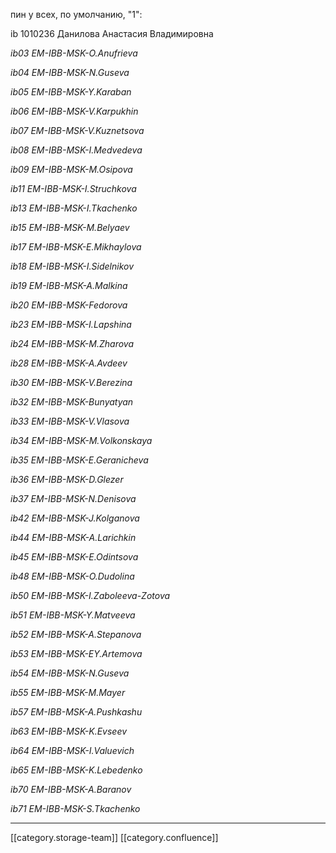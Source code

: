 пин у всех, по умолчанию, "1":



ib 1010236 Данилова Анастасия Владимировна

 _ib03 EM-IBB-MSK-O.Anufrieva_ 

 _ib04 EM-IBB-MSK-N.Guseva_ 

 _ib05 EM-IBB-MSK-Y.Karaban_ 

 _ib06 EM-IBB-MSK-V.Karpukhin_ 

 _ib07 EM-IBB-MSK-V.Kuznetsova_ 

 _ib08 EM-IBB-MSK-I.Medvedeva_ 

 _ib09 EM-IBB-MSK-M.Osipova_ 

 _ib11 EM-IBB-MSK-I.Struchkova_ 

 _ib13 EM-IBB-MSK-I.Tkachenko_ 

 _ib15 EM-IBB-MSK-M.Belyaev_ 

 _ib17 EM-IBB-MSK-E.Mikhaylova_ 

 _ib18 EM-IBB-MSK-I.Sidelnikov_ 

 _ib19 EM-IBB-MSK-A.Malkina_ 

 _ib20 EM-IBB-MSK-Fedorova_ 

 _ib23 EM-IBB-MSK-I.Lapshina_ 

 _ib24 EM-IBB-MSK-M.Zharova_ 

 _ib28 EM-IBB-MSK-A.Avdeev_ 

 _ib30 EM-IBB-MSK-V.Berezina_ 

 _ib32 EM-IBB-MSK-Bunyatyan_ 

 _ib33 EM-IBB-MSK-V.Vlasova_ 

 _ib34 EM-IBB-MSK-M.Volkonskaya_ 

 _ib35 EM-IBB-MSK-E.Geranicheva_ 

 _ib36 EM-IBB-MSK-D.Glezer_ 

 _ib37 EM-IBB-MSK-N.Denisova_ 

 _ib42 EM-IBB-MSK-J.Kolganova_ 

 _ib44 EM-IBB-MSK-A.Larichkin_ 

 _ib45 EM-IBB-MSK-E.Odintsova_ 

 _ib48 EM-IBB-MSK-O.Dudolina_ 

 _ib50 EM-IBB-MSK-I.Zaboleeva-Zotova_ 

 _ib51 EM-IBB-MSK-Y.Matveeva_ 

 _ib52 EM-IBB-MSK-A.Stepanova_ 

 _ib53 EM-IBB-MSK-EY.Artemova_ 

 _ib54 EM-IBB-MSK-N.Guseva_ 

 _ib55 EM-IBB-MSK-M.Mayer_ 

 _ib57 EM-IBB-MSK-A.Pushkashu_ 

 _ib63 EM-IBB-MSK-K.Evseev_ 

 _ib64 EM-IBB-MSK-I.Valuevich_ 

 _ib65 EM-IBB-MSK-K.Lebedenko_ 

 _ib70 EM-IBB-MSK-A.Baranov_ 

 _ib71 EM-IBB-MSK-S.Tkachenko_ 



*****

[[category.storage-team]] 
[[category.confluence]] 
